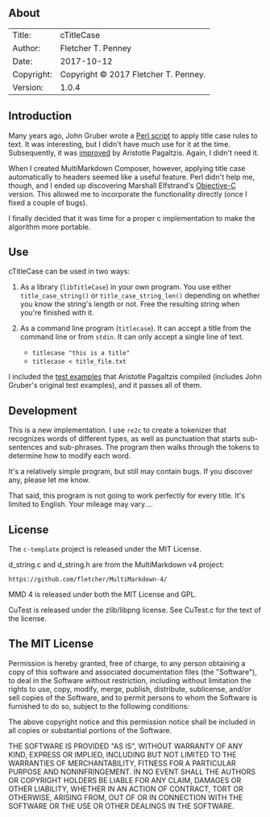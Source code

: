 ## About ##

|            |                           |  
| ---------- | ------------------------- |  
| Title:     | cTitleCase        |  
| Author:    | Fletcher T. Penney       |  
| Date:      | 2017-10-12 |  
| Copyright: | Copyright © 2017 Fletcher T. Penney.    |  
| Version:   | 1.0.4      |  


## Introduction ##

Many years ago, John Gruber wrote a [Perl script] to apply title case rules to
text.  It was interesting, but I didn't have much use for it at the time.
Subsequently, it was [improved] by Aristotle Pagaltzis.  Again, I didn't need
it.

When I created MultiMarkdown Composer, however, applying title case
automatically to headers seemed like a useful feature.  Perl didn't help me,
though, and I ended up discovering Marshall Elfstrand's [Objective-C] version.
This allowed me to incorporate the functionality directly (once I fixed a
couple of bugs).

I finally decided that it was time for a proper c implementation to make the
algorithm more portable.


## Use ##

cTitleCase can be used in two ways:

1. As a library (`libTitleCase`) in your own program.  You use either
`title_case_string()` or `title_case_string_len()` depending on whether you
know the string's length or not.  Free the resulting string when you're
finished with it.

2. As a command line program (`titlecase`).  It can accept a title from the
command line or from `stdin`.  It can only accept a single line of text.

	* `titlecase "this is a title"`
	* `titlecase < title_file.txt`


I included the [test examples] that Aristotle Pagaltzis compiled (includes John
Gruber's original test examples), and it passes all of them.


## Development ##

This is a new implementation.  I use `re2c` to create a tokenizer that
recognizes words of different types, as well as punctuation that starts sub-
sentences and sub-phrases.  The program then walks through the tokens to
determine how to modify each word.

It's a relatively simple program, but still may contain bugs.  If you discover
any, please let me know.

That said, this program is not going to work perfectly for every title.  It's
limited to English.  Your mileage may vary....


## License ##
 
The `c-template` project is released under the MIT License.

d_string.c and d_string.h are from the MultiMarkdown v4 project:

	https://github.com/fletcher/MultiMarkdown-4/

MMD 4 is released under both the MIT License and GPL.


CuTest is released under the zlib/libpng license. See CuTest.c for the text
of the license.


## The MIT License ##

Permission is hereby granted, free of charge, to any person obtaining a copy
of this software and associated documentation files (the "Software"), to deal
in the Software without restriction, including without limitation the rights
to use, copy, modify, merge, publish, distribute, sublicense, and/or sell
copies of the Software, and to permit persons to whom the Software is
furnished to do so, subject to the following conditions:

The above copyright notice and this permission notice shall be included in
all copies or substantial portions of the Software.

THE SOFTWARE IS PROVIDED "AS IS", WITHOUT WARRANTY OF ANY KIND, EXPRESS OR
IMPLIED, INCLUDING BUT NOT LIMITED TO THE WARRANTIES OF MERCHANTABILITY,
FITNESS FOR A PARTICULAR PURPOSE AND NONINFRINGEMENT. IN NO EVENT SHALL THE
AUTHORS OR COPYRIGHT HOLDERS BE LIABLE FOR ANY CLAIM, DAMAGES OR OTHER
LIABILITY, WHETHER IN AN ACTION OF CONTRACT, TORT OR OTHERWISE, ARISING FROM,
OUT OF OR IN CONNECTION WITH THE SOFTWARE OR THE USE OR OTHER DEALINGS IN
THE SOFTWARE.


[Perl script]:	https://daringfireball.net/2008/05/title_case
[improved]:	http://plasmasturm.org/code/titlecase/
[Objective-C]:	http://www.vengefulcow.com/titlecase/
[test examples]:	https://raw.githubusercontent.com/ap/titlecase/master/test.pl
